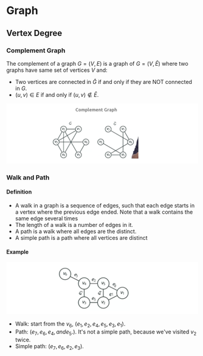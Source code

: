 # Graph


## Vertex Degree

### Complement Graph

The complement of a graph $G=(V, E)$ is a graph of $G=(V, \bar{E})$ where two graphs have same set of vertices $V$ and:
* Two vertices are connected in $\bar{G}$ if and only if they are NOT connected in $G$.
* $(u, v) \in E$ if and only if $(u, v) \not\in \bar{E}$.

![](images/complement_graph.png)

### Walk and Path

#### Definition 

*  A walk in a graph is a sequence of edges, such that each edge starts in a vertex where the previous edge ended. Note that a walk contains the same edge several times
* The length of a walk is a number of edges in it. 
* A path is a walk where all edges are the distinct.
* A simple path is a path where all vertices are distinct

#### Example

![](images/walk_path.png)

* Walk: start from the $v_6$, $(e_1, e_2, e_4, e_5, e_3, e_1)$.
* Path: $(e_7, e_6, e_4, and e_5.)$. It's not a simple path, because we've visited $v_2$ twice.
* Simple path: $(e_7, e_6, e_2, e_3)$.



